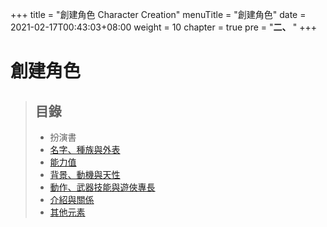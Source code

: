 +++
title = "創建角色 Character Creation"
menuTitle = "創建角色"
date = 2021-02-17T00:43:03+08:00
weight = 10
chapter = true
pre = "<b>二、 </b>"
+++

# **創建角色**

> ## 目錄
> + 扮演書
> + [名字、種族與外表](./name-species-and-look/)
> + [能力值](./stats/)
> + [背景、動機與天性](./background-drive-nature/)
> + [動作、武器技能與遊俠專長](./moves-weapon-skills-and-roguish-feats/)
> + [介紹與關係](./introductions-connections/)
> + [其他元素](./other-elements/)